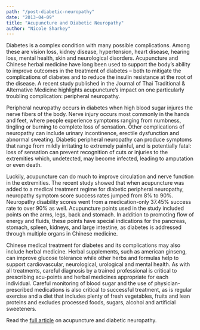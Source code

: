 ```yaml
---
path: "/post-diabetic-neuropathy"
date: "2013-04-09"
title: "Acupuncture and Diabetic Neuropathy"
author: "Nicole Sharkey"
---
```


Diabetes is a complex condition with many possible complications. Among these are vision loss, kidney disease, hypertension, heart disease, hearing loss, mental health, skin and neurological disorders.  Acupuncture and Chinese herbal medicine have long been used to support the body’s ability to improve outcomes in the treatment of diabetes – both to mitigate the complications of diabetes and to reduce the insulin resistance at the root of the disease.  A recent study published in the Journal of Thai Traditional & Alternative Medicine highlights acupuncture’s impact on one particularly troubling complication: peripheral neuropathy.

Peripheral neuropathy occurs in diabetes when high blood sugar injures the nerve fibers of the body.  Nerve injury occurs most commonly in the hands and feet, where people experience symptoms ranging from numbness, tingling or burning to complete loss of sensation.  Other complications of neuropathy can include urinary incontinence, erectile dysfunction and abnormal sweating.  Diabetic peripheral neuropathy can produce symptoms that range from mildly irritating to extremely painful, and is potentially fatal: loss of sensation can prevent recognition of cuts or injuries to the extremities which, undetected, may become infected, leading to amputation or even death.

Luckily, acupuncture can do much to improve circulation and nerve function in the extremities.  The recent study showed that when acupuncture was added to a medical treatment regime for diabetic peripheral neuropathy, neuropathy symptom score success rates jumped from 8% to 90%.  Neuropathy disability scores went from a medication-only 37.45% success rate to over 90% as well.  Acupuncture points used in the study included points on the arms, legs, back and stomach.  In addition to promoting flow of energy and fluids, these points have special indications for the pancreas, stomach, spleen, kidneys, and large intestine, as diabetes is addressed through multiple organs in Chinese medicine.

Chinese medical treatment for diabetes and its complications may also include herbal medicine.  Herbal supplements, such as american ginseng, can improve glucose tolerance while other herbs and formulas help to support cardiovascular, neurological, urological and mental health.  As with all treatments, careful diagnosis by a trained professional is critical to prescribing acu-points and herbal medicines appropriate for each individual.  Careful monitoring of blood sugar and the use of physician-prescribed medications is also critical to successful treatment, as is regular exercise and a diet that includes plenty of fresh vegetables, fruits and lean proteins and excludes processed foods, sugars, alcohol and artificial sweeteners.

Read the [full article](http://www.healthcmi.com/acupuncturist-news-online/735-diabneuroacu) on acupuncture and diabetic neuropathy. 